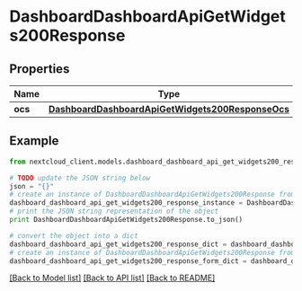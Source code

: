 # DashboardDashboardApiGetWidgets200Response


## Properties
Name | Type | Description | Notes
------------ | ------------- | ------------- | -------------
**ocs** | [**DashboardDashboardApiGetWidgets200ResponseOcs**](DashboardDashboardApiGetWidgets200ResponseOcs.md) |  | 

## Example

```python
from nextcloud_client.models.dashboard_dashboard_api_get_widgets200_response import DashboardDashboardApiGetWidgets200Response

# TODO update the JSON string below
json = "{}"
# create an instance of DashboardDashboardApiGetWidgets200Response from a JSON string
dashboard_dashboard_api_get_widgets200_response_instance = DashboardDashboardApiGetWidgets200Response.from_json(json)
# print the JSON string representation of the object
print DashboardDashboardApiGetWidgets200Response.to_json()

# convert the object into a dict
dashboard_dashboard_api_get_widgets200_response_dict = dashboard_dashboard_api_get_widgets200_response_instance.to_dict()
# create an instance of DashboardDashboardApiGetWidgets200Response from a dict
dashboard_dashboard_api_get_widgets200_response_form_dict = dashboard_dashboard_api_get_widgets200_response.from_dict(dashboard_dashboard_api_get_widgets200_response_dict)
```
[[Back to Model list]](../README.md#documentation-for-models) [[Back to API list]](../README.md#documentation-for-api-endpoints) [[Back to README]](../README.md)


